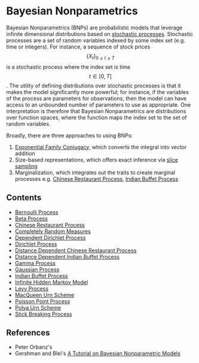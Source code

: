 # Bayesian Nonparametrics

Bayesian Nonparametrics (BNPs) are probabilistic models that leverage infinite dimensional distributions
based on [stochastic processes](stochastic_processes.md). Stochastic processes are 
a set of random variables indexed by some index set (e.g. time or integers). For instance,
a sequence of stock prices $$\{ X_t \}_{0 \leq t \leq T }$$ is a stochastic process where the
index set is time $$t \in [0, T]$$. The utility of defining distributions over stochastic
processes is that it makes the model significantly more powerful; for instance, if the variables
of the process are parameters for observations, then the model can have access to an
unbounded number of parameters to use as appropriate. One interpretation is therefore that
Bayesian Nonparametrics are distributions over function spaces, where the function maps the
index set to the set of random variables.

Broadly, there are three approaches to using BNPs:

1. [Exponential Family Conjugacy](probability/exponential_family_distributions.md),
   which converts the integral into vector addition
2. Size-based representations, which offers exact inference via
   [slice sampling](bayesian_methods/slice_sampling.md)
3. Marginalization, which integrates out the traits to create marginal processes
   e.g. [Chinese Restaurant Process](bayesian_nonparametrics/chinese_restaurant_process.md), 
   [Indian Buffet Process](bayesian_nonparametrics/indian_buffet_process.md)

## Contents

- [Bernoulli Process](bayesian_nonparametrics/bernoulli_process.md)
- [Beta Process](bayesian_nonparametrics/beta_process.md)
- [Chinese Restaurant Process](bayesian_nonparametrics/chinese_restaurant_process.md)
- [Completely Random Measures](bayesian_nonparametrics/completely_random_measures.md)
- [Dependent Dirichlet Process](bayesian_nonparametrics/dependent_dirichlet_process.md)
- [Dirichlet Process](bayesian_nonparametrics/dirichlet_process.md)
- [Distance Dependent Chinese Restaurant Process](bayesian_nonparametrics/distance_dependent_chinese_restaurant_process.md)
- [Distance Dependent Indian Buffet Process](bayesian_nonparametrics/distance_dependent_indian_buffet_process.md)
- [Gamma Process](bayesian_nonparametrics/gamma_process.md)
- [Gaussian Process](bayesian_nonparametrics/gaussian_processes.md)
- [Indian Buffet Process](bayesian_nonparametrics/indian_buffet_process.md)  
- [Infinite Hidden Markov Model](bayesian_nonparametrics/infinite_hidden_markov_model.md)
- [Levy Process](bayesian_nonparametrics/levy_process.md)  
- [MacQueen Urn Scheme](bayesian_nonparametrics/blackwell_macqueen_urn_scheme.md)
- [Poisson Point Process](bayesian_nonparametrics/poisson_process.md)  
- [Polya Urn Scheme](bayesian_nonparametrics/polya_urn_scheme.md)
- [Stick Breaking Process](bayesian_nonparametrics/stick_breaking_process.md)

## References

- Peter Orbanz's 
- Gershman and Blei's [A Tutorial on Bayesian Nonparametric Models](https://arxiv.org/abs/1106.2697)

